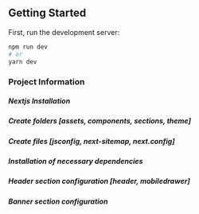 ## Getting Started

First, run the development server:

```bash
npm run dev
# or
yarn dev
```

### Project Information

##### Nextjs Installation
##### Create folders [assets, components, sections, theme]
##### Create files [jsconfig, next-sitemap, next.config]
##### Installation of necessary dependencies
##### Header section configuration [header, mobiledrawer]
##### Banner section configuration